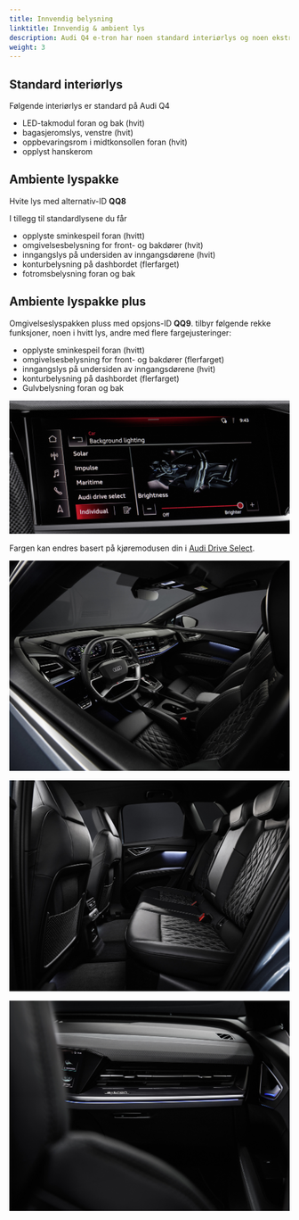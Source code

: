 ```yaml
---
title: Innvendig belysning
linktitle: Innvendig & ambient lys
description: Audi Q4 e-tron har noen standard interiørlys og noen ekstra tilvalgsmuligheter.
weight: 3
---
```


## Standard interiørlys

Følgende interiørlys er standard på Audi Q4

- LED-takmodul foran og bak (hvit)
- bagasjeromslys, venstre (hvit)
- oppbevaringsrom i midtkonsollen foran (hvit)
- opplyst hanskerom

## Ambiente lyspakke

Hvite lys med alternativ-ID **QQ8**

I tillegg til standardlysene du får

- opplyste sminkespeil foran (hvitt)
- omgivelsesbelysning for front- og bakdører (hvit)
- inngangslys på undersiden av inngangsdørene (hvit)
- konturbelysning på dashbordet (flerfarget)
- fotromsbelysning foran og bak
  
## Ambiente lyspakke plus

Omgivelseslyspakken pluss med opsjons-ID **QQ9**. tilbyr følgende rekke funksjoner, noen i hvitt lys, andre med flere fargejusteringer:

- opplyste sminkespeil foran (hvitt)
- omgivelsesbelysning for front- og bakdører (flerfarget)
- inngangslys på undersiden av inngangsdørene (hvit)
- konturbelysning på dashbordet (flerfarget)
- Gulvbelysning foran og bak

![Ambient lights](ambientligtscontrol.jpg "The lighs are controlled in MMI")

Fargen kan endres basert på kjøremodusen din i [Audi Drive Select](/models/q4-e-tron/technology/audidriveselect/).

![Ambient lights](ambientlight.jpg "Multicolor ambient light")

![Ambient lights](ambientlight2.jpg "Multicolor ambient light")

![Ambient lights](ambientlight3.jpg "Multicolor ambient light")